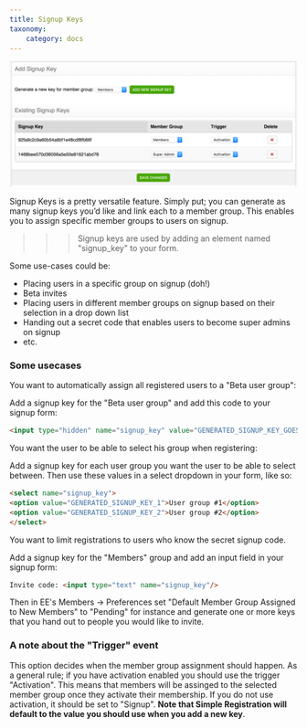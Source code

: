 ```yaml
---
title: Signup Keys
taxonomy:
    category: docs
---
```


![Signup Keys](signup-keys-fs8.png)

Signup Keys is a pretty versatile feature. Simply put; you can generate as many signup keys you’d like and link each to a member group. This enables you to assign specific member groups to users on signup.

>>> Signup keys are used by adding an element named "signup_key" to your form.

Some use-cases could be:

- Placing users in a specific group on signup (doh!)
- Beta invites
- Placing users in different member groups on signup based on their selection in a drop down list
- Handing out a secret code that enables users to become super admins on signup
- etc.

### Some usecases

You want to automatically assign all registered users to a "Beta user group":

Add a signup key for the "Beta user group" and add this code to your signup form:

```html
<input type="hidden" name="signup_key" value="GENERATED_SIGNUP_KEY_GOES_HERE"/>
```

You want the user to be able to select his group when registering:

Add a signup key for each user group you want the user to be able to select between. Then use these values in a select dropdown in your form, like so:

```html
<select name="signup_key"> 
<option value="GENERATED_SIGNUP_KEY_1">User group #1</option>
<option value="GENERATED_SIGNUP_KEY_2">User group #2</option>
</select>
```

You want to limit registrations to users who know the secret signup code.

Add a signup key for the "Members" group and add an input field in your signup form:

```html
Invite code: <input type="text" name="signup_key"/>
```

Then in EE's Members -> Preferences set "Default Member Group Assigned to New Members" to "Pending" for instance and generate one or more keys that you hand out to people you would like to invite.

### A note about the "Trigger" event
    
This option decides when the member group assignment should happen. As a general rule; if you have activation enabled you should use the trigger "Activation". This means that members will be assinged to the selected member group once they activate their membership. If you do not use activation, it should be set to "Signup". **Note that Simple Registration will default to the value you should use when you add a new key**.
    